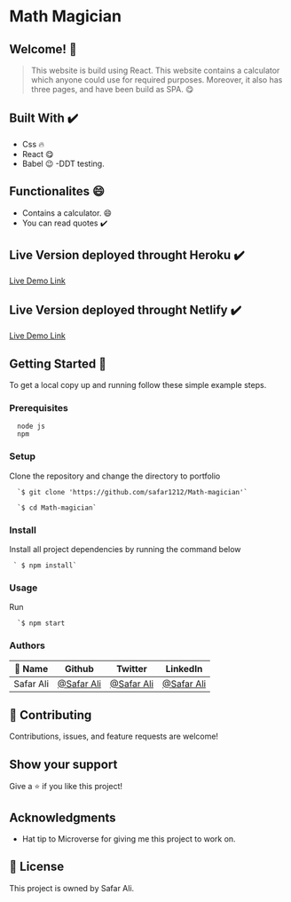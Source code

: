 # Math Magician

## Welcome! 👋

> This website is build using React. This website contains a calculator which anyone could use for required purposes. Moreover, it also has three pages, and have been build as SPA. 😋

<!-- ScreenShot 1                                      |
:------------------------------------------------:|
<img src="./Screenshots/Screenshot%201.png" height="600" width=auto> | 
ScreenShot 2                                      |
:------------------------------------------------:|
<img src="./Screenshots/Screenshot%202.png" width= "1200"> -->

                              
## Built With ✔️


- Css 🔥
- React 😋
- Babel 😉
-DDT testing.

## Functionalites 😄

- Contains a calculator. 😄
- You can read quotes ✔️





## Live Version deployed throught Heroku ✔️

[Live Demo Link](https://safar-todo.herokuapp.com/home)

## Live Version deployed throught Netlify ✔️

[Live Demo Link](https://stupendous-sable-343635.netlify.app/home)


## Getting Started 🙌

To get a local copy up and running follow these simple example steps.

### Prerequisites
```
  node js
  npm

```
### Setup
Clone the repository and change the directory to portfolio

``` 
  `$ git clone 'https://github.com/safar1212/Math-magician'`

  `$ cd Math-magician`

```

### Install
Install all project dependencies by running the command below
 
``` 
 ` $ npm install`
```
### Usage

Run
``` 
  `$ npm start
```


### Authors

| 👤 Name | Github | Twitter | LinkedIn |
|------|--------|---------|----------|
|Safar Ali|[@Safar Ali](https://github.com/safar1212)|[@Safar Ali](https://twitter.com/SafarAli999)|[@Safar Ali](https://www.linkedin.com/in/safar-ali999/)|

## 🤝 Contributing

Contributions, issues, and feature requests are welcome!

## Show your support

Give a ⭐️ if you like this project!

## Acknowledgments

- Hat tip to Microverse for giving me this project to work on.

## 📝 License

This project is owned by Safar Ali.
